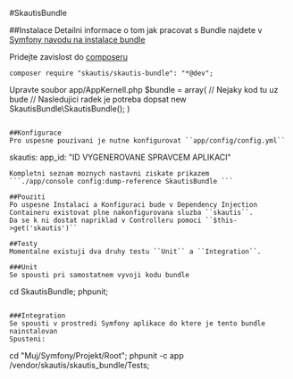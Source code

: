 #SkautisBundle

##Instalace
Detailni informace o tom jak pracovat s Bundle najdete v [Symfony navodu na instalace bundle](http://symfony.com/doc/current/cookbook/bundles/installation.html)

Pridejte zavislost do [composeru](https://getcomposer.org/doc/00-intro.md)
```
composer require "skautis/skautis-bundle": "*@dev";
```
Upravte soubor app/AppKernell.php
$bundle = array(
 // Nejaky kod tu uz bude
 // Nasledujici radek je potreba dopsat
 new SkautisBundle\SkautisBundle();
)
```

##Konfigurace
Pro uspesne pouzivani je nutne konfigurovat ``app/config/config.yml``
```
skautis:
    app_id:  "ID VYGENEROVANE SPRAVCEM APLIKACI"
```
Kompletni seznam moznych nastavni ziskate prikazem
```./app/console config:dump-reference SkautisBundle ```

##Pouziti
Po uspesne Instalaci a Konfiguraci bude v Dependency Injection Containeru existovat plne nakonfigurovana sluzba ``skautis``.
Da se k ni dostat napriklad v Controlleru pomoci ``$this->get('skautis')``

##Testy
Momentalne existuji dva druhy testu ``Unit`` a ``Integration``.

###Unit
Se spousti pri samostatnem vyvoji kodu bundle
```
cd SkautisBundle;
phpunit;
```

###Integration
Se spousti v prostredi Symfony aplikace do ktere je tento bundle nainstalovan
Spusteni:
```
cd "Muj/Symfony/Projekt/Root";
phpunit -c app /vendor/skautis/skautis_bundle/Tests;
```
